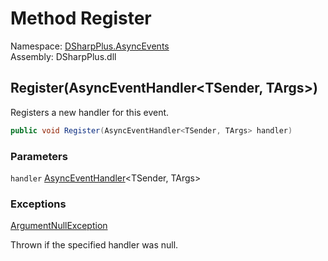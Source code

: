 # Method Register

Namespace: [DSharpPlus.AsyncEvents](DSharpPlus.AsyncEvents.md)  
Assembly: DSharpPlus.dll

## <a id="DSharpPlus_AsyncEvents_AsyncEvent_2_Register_DSharpPlus_AsyncEvents_AsyncEventHandler__0__1__"></a>Register\(AsyncEventHandler<TSender, TArgs\>\)

Registers a new handler for this event.

```csharp
public void Register(AsyncEventHandler<TSender, TArgs> handler)
```

### Parameters

`handler` [AsyncEventHandler](DSharpPlus.AsyncEvents.AsyncEventHandler\-2.md)<TSender, TArgs\>

### Exceptions

[ArgumentNullException](https://learn.microsoft.com/dotnet/api/system.argumentnullexception)

Thrown if the specified handler was null.

